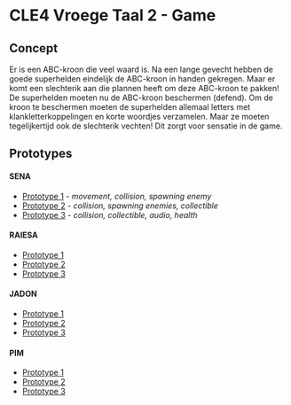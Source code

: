 # CLE4 Vroege Taal 2 - Game

## Concept
Er is een ABC-kroon die veel waard is. Na een lange gevecht hebben de goede superhelden eindelijk de ABC-kroon in handen gekregen. Maar er komt een slechterik aan die plannen heeft om deze ABC-kroon te pakken! De superhelden moeten nu de ABC-kroon beschermen (defend). Om de kroon te beschermen moeten de superhelden allemaal letters met klankletterkoppelingen en korte woordjes verzamelen. Maar ze moeten tegelijkertijd ook de slechterik vechten! Dit zorgt voor sensatie in de game.

## Prototypes
#### SENA
- [Prototype 1](https://github.com/senalisa/CLE4-VroegeTaal2-Game/tree/master/SENA-Prototype-1) -  *movement, collision, spawning enemy*
- [Prototype 2](https://github.com/senalisa/CLE4-VroegeTaal2-Game/tree/master/SENA-Prototype-2) -  *collision, spawning enemies, collectible*
- [Prototype 3](https://github.com/senalisa/CLE4-VroegeTaal2-Game/tree/master/SENA-Prototype-3) - *collision, collectible, audio, health*

#### RAIESA
- [Prototype 1]() 
- [Prototype 2]() 
- [Prototype 3]() 

#### JADON
- [Prototype 1]() 
- [Prototype 2]() 
- [Prototype 3]() 
 
 #### PIM
- [Prototype 1](https://github.com/senalisa/CLE4-VroegeTaal2-Game/tree/master/Level-Pim) 
- [Prototype 2]() 
- [Prototype 3]() 
